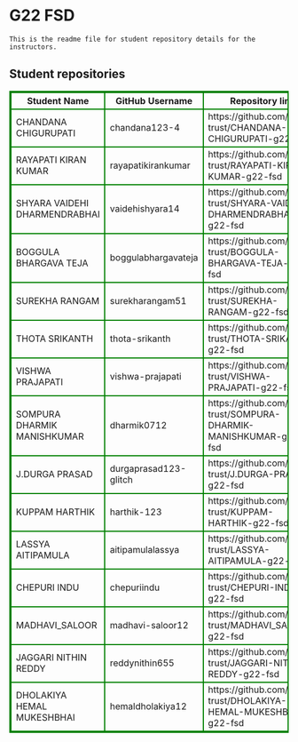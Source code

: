 # G22 FSD
    This is the readme file for student repository details for the instructors.
## Student repositories 
<table style="border : 2px solid green; width:100%;">
<tr >
<th style="border : 2px solid green;">Student Name</th>
<th style="border : 2px solid green;">GitHub Username</th>
<th style="border : 2px solid green;">Repository link</th>
</tr>
<tr style="border : 2px solid green;">
<td style="border : 2px solid green;">CHANDANA CHIGURUPATI</td> 

<td style="border : 2px solid green;">chandana123-4</td> 

<td style="border : 2px solid green;">https://github.com/sure-trust/CHANDANA-CHIGURUPATI-g22-fsd</td> 
</tr>

<tr style="border : 2px solid green;">
<td style="border : 2px solid green;">RAYAPATI KIRAN KUMAR</td> 

<td style="border : 2px solid green;">rayapatikirankumar</td> 

<td style="border : 2px solid green;">https://github.com/sure-trust/RAYAPATI-KIRAN-KUMAR-g22-fsd</td> 
</tr>

<tr style="border : 2px solid green;">
<td style="border : 2px solid green;">SHYARA VAIDEHI DHARMENDRABHAI</td> 

<td style="border : 2px solid green;">vaidehishyara14</td> 

<td style="border : 2px solid green;">https://github.com/sure-trust/SHYARA-VAIDEHI-DHARMENDRABHAI-g22-fsd</td> 
</tr>

<tr style="border : 2px solid green;">
<td style="border : 2px solid green;">BOGGULA BHARGAVA TEJA</td> 

<td style="border : 2px solid green;">boggulabhargavateja</td> 

<td style="border : 2px solid green;">https://github.com/sure-trust/BOGGULA-BHARGAVA-TEJA-g22-fsd</td> 
</tr>

<tr style="border : 2px solid green;">
<td style="border : 2px solid green;">SUREKHA RANGAM</td> 

<td style="border : 2px solid green;">surekharangam51</td> 

<td style="border : 2px solid green;">https://github.com/sure-trust/SUREKHA-RANGAM-g22-fsd</td> 
</tr>

<tr style="border : 2px solid green;">
<td style="border : 2px solid green;">THOTA SRIKANTH</td> 

<td style="border : 2px solid green;">thota-srikanth</td> 

<td style="border : 2px solid green;">https://github.com/sure-trust/THOTA-SRIKANTH-g22-fsd</td> 
</tr>

<tr style="border : 2px solid green;">
<td style="border : 2px solid green;">VISHWA PRAJAPATI</td> 

<td style="border : 2px solid green;">vishwa-prajapati</td> 

<td style="border : 2px solid green;">https://github.com/sure-trust/VISHWA-PRAJAPATI-g22-fsd</td> 
</tr>

<tr style="border : 2px solid green;">
<td style="border : 2px solid green;">SOMPURA DHARMIK MANISHKUMAR</td> 

<td style="border : 2px solid green;">dharmik0712</td> 

<td style="border : 2px solid green;">https://github.com/sure-trust/SOMPURA-DHARMIK-MANISHKUMAR-g22-fsd</td> 
</tr>

<tr style="border : 2px solid green;">
<td style="border : 2px solid green;">J.DURGA PRASAD</td> 

<td style="border : 2px solid green;">durgaprasad123-glitch</td> 

<td style="border : 2px solid green;">https://github.com/sure-trust/J.DURGA-PRASAD-g22-fsd</td> 
</tr>

<tr style="border : 2px solid green;">
<td style="border : 2px solid green;">KUPPAM HARTHIK</td> 

<td style="border : 2px solid green;">harthik-123</td> 

<td style="border : 2px solid green;">https://github.com/sure-trust/KUPPAM-HARTHIK-g22-fsd</td> 
</tr>

<tr style="border : 2px solid green;">
<td style="border : 2px solid green;">LASSYA AITIPAMULA</td> 

<td style="border : 2px solid green;">aitipamulalassya</td> 

<td style="border : 2px solid green;">https://github.com/sure-trust/LASSYA-AITIPAMULA-g22-fsd</td> 
</tr>

<tr style="border : 2px solid green;">
<td style="border : 2px solid green;">CHEPURI INDU</td> 

<td style="border : 2px solid green;">chepuriindu</td> 

<td style="border : 2px solid green;">https://github.com/sure-trust/CHEPURI-INDU-g22-fsd</td> 
</tr>

<tr style="border : 2px solid green;">
<td style="border : 2px solid green;">MADHAVI_SALOOR</td> 

<td style="border : 2px solid green;">madhavi-saloor12</td> 

<td style="border : 2px solid green;">https://github.com/sure-trust/MADHAVI_SALOOR-g22-fsd</td> 
</tr>

<tr style="border : 2px solid green;">
<td style="border : 2px solid green;">JAGGARI NITHIN REDDY</td> 

<td style="border : 2px solid green;">reddynithin655</td> 

<td style="border : 2px solid green;">https://github.com/sure-trust/JAGGARI-NITHIN-REDDY-g22-fsd</td> 
</tr>

<tr style="border : 2px solid green;">
<td style="border : 2px solid green;">DHOLAKIYA HEMAL MUKESHBHAI</td> 

<td style="border : 2px solid green;">hemaldholakiya12</td> 

<td style="border : 2px solid green;">https://github.com/sure-trust/DHOLAKIYA-HEMAL-MUKESHBHAI-g22-fsd</td> 
</tr>
